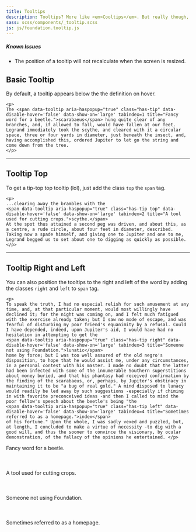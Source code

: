 ```yaml
---
title: Tooltips
description: Tooltips? More like <em>Cooltips</em>. But really though, tooltips are nifty for displaying extended information for a term or action on a page.
sass: scss/components/_tooltip.scss
js: js/foundation.tooltip.js
---
```


<div class="callout alert">
  <h5>Known Issues</h5>
  <ul>
    <li>The position of a tooltip will not recalculate when the screen is resized.</li>
  </ul>
</div>

## Basic Tooltip
By default, a tooltip appears below the the definition on hover.

```html_example
<p>
The <span data-tooltip aria-haspopup="true" class="has-tip" data-disable-hover='false' data-show-on='large' tabindex=1 title="Fancy word for a beetle.">scarabaeus</span> hung quite clear of any branches, and, if allowed to fall, would have fallen at our feet. Legrand immediately took the scythe, and cleared with it a circular space, three or four yards in diameter, just beneath the insect, and, having accomplished this, ordered Jupiter to let go the string and come down from the tree.
</p>
```

---

## Tooltip Top
To get a tip-top top tooltip (lol), just add the class <code>top</code> the <code>span</code> tag.

```html_example
<p>
...clearing away the brambles with the
<span data-tooltip aria-haspopup="true" class="has-tip top" data-disable-hover='false' data-show-on='large' tabindex=2 title="A tool used for cutting crops.">scythe.</span>
At the spot thus attained a second peg was driven, and about this, as a centre, a rude circle, about four feet in diameter, described. Taking now a spade himself, and giving one to Jupiter and one to me, Legrand begged us to set about one to digging as quickly as possible.
</p>
```

---

## Tooltip Right and Left
You can also position the tooltips to the right and left of the word by adding the classes <code>right</code> and <code>left</code> to <code>span</code> tag.

```html_example
<p>
To speak the truth, I had no especial relish for such amusement at any time, and, at that particular moment, would most willingly have declined it; for the night was coming on, and I felt much fatigued with the exercise already taken; but I saw no mode of escape, and was fearful of disturbing my poor friend's equanimity by a refusal. Could I have depended, indeed, upon Jupiter's aid, I would have had no hesitation in attempting to get the
<span data-tooltip aria-haspopup="true" class="has-tip right" data-disable-hover='false' data-show-on='large' tabindex=3 title="Someone not using Foundation.">lunatic</span>
home by force; but I was too well assured of the old negro's disposition, to hope that he would assist me, under any circumstances, in a personal contest with his master. I made no doubt that the latter had been infected with some of the innumerable Southern superstitions about money buried, and that his phantasy had received confirmation by the finding of the scarabaeus, or, perhaps, by Jupiter's obstinacy in maintaining it to be "a bug of real gold." A mind disposed to lunacy would readily be led away by such suggestions -especially if chiming in with favorite preconceived ideas -and then I called to mind the poor fellow's speech about the beetle's being "the
<span data-tooltip aria-haspopup="true" class="has-tip left" data-disable-hover='false' data-show-on='large' tabindex=4 title="Sometimes referred to as a homepage.">index</span>
of his fortune." Upon the whole, I was sadly vexed and puzzled, but, at length, I concluded to make a virtue of necessity -to dig with a good will, and thus the sooner to convince the visionary, by ocular demonstration, of the fallacy of the opinions he entertained. </p>
```

<div class="tooltip">Fancy word for a beetle.</div>
<br/>
<br/>
<br/>
<div class="tooltip top">A tool used for cutting crops.</div>
<br/>
<br/>
<br/>
<div class="tooltip right">Someone not using Foundation.</div>
<br/>
<br/>
<br/>
<div class="tooltip left">Sometimes referred to as a homepage.</div>
